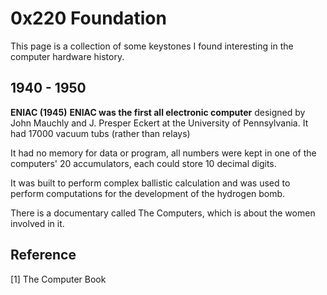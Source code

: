 # 0x220 Foundation

This page is a collection of some keystones I found interesting in the computer hardware history.

## 1940 - 1950

**ENIAC (1945)**
**ENIAC was the first all electronic computer** designed by John Mauchly and J. Presper Eckert at the University of Pennsylvania. It had 17000 vacuum tubs (rather than relays)

It had no memory for data or program, all numbers were kept in one of the computers' 20 accumulators, each could store 10 decimal digits.

It was built to perform complex ballistic calculation and was used to perform computations for the development of the hydrogen bomb.

There is a documentary called The Computers, which is about the women involved in it.


## Reference
[1] The Computer Book



